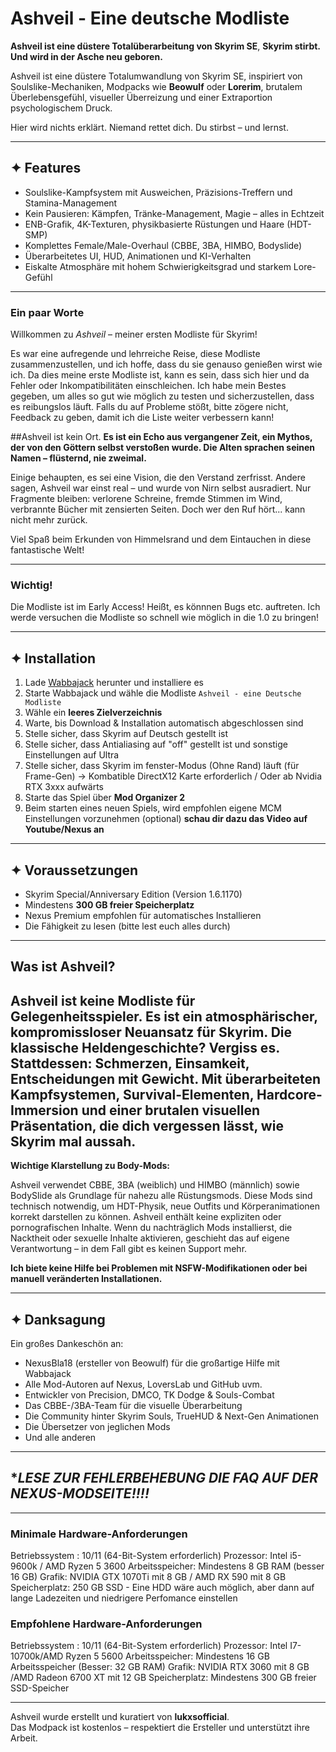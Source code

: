 # Ashveil - Eine deutsche Modliste

**Ashveil ist eine düstere Totalüberarbeitung von Skyrim SE**, **Skyrim stirbt. Und wird in der Asche neu geboren.**

Ashveil ist eine düstere Totalumwandlung von Skyrim SE, inspiriert von Soulslike-Mechaniken, Modpacks wie **Beowulf** oder **Lorerim**, brutalem Überlebensgefühl, visueller Überreizung und einer Extraportion psychologischem Druck.

Hier wird nichts erklärt. Niemand rettet dich. Du stirbst – und lernst.

---

## ✦ Features

- Soulslike-Kampfsystem mit Ausweichen, Präzisions-Treffern und Stamina-Management
- Kein Pausieren: Kämpfen, Tränke-Management, Magie – alles in Echtzeit
- ENB-Grafik, 4K-Texturen, physikbasierte Rüstungen und Haare (HDT-SMP)
- Komplettes Female/Male-Overhaul (CBBE, 3BA, HIMBO, Bodyslide)
- Überarbeitetes UI, HUD, Animationen und KI-Verhalten
- Eiskalte Atmosphäre mit hohem Schwierigkeitsgrad und starkem Lore-Gefühl

---

### Ein paar Worte
Willkommen zu *Ashveil* – meiner ersten Modliste für Skyrim!

Es war eine aufregende und lehrreiche Reise, diese Modliste zusammenzustellen, und ich hoffe, dass du sie genauso genießen wirst wie ich. Da dies meine erste Modliste ist, kann es sein, dass sich hier und da Fehler oder Inkompatibilitäten einschleichen. 
Ich habe mein Bestes gegeben, um alles so gut wie möglich zu testen und sicherzustellen, dass es reibungslos läuft. Falls du auf Probleme stößt, bitte zögere nicht, Feedback zu geben, damit ich die Liste weiter verbessern kann!

##Ashveil ist kein Ort.
**Es ist ein Echo aus vergangener Zeit, ein Mythos, der von den Göttern selbst verstoßen wurde.
Die Alten sprachen seinen Namen – flüsternd, nie zweimal.**

Einige behaupten, es sei eine Vision, die den Verstand zerfrisst. Andere sagen, Ashveil war einst real – und wurde von Nirn selbst ausradiert. Nur Fragmente bleiben: verlorene Schreine, fremde Stimmen im Wind, verbrannte Bücher mit zensierten Seiten.
Doch wer den Ruf hört... kann nicht mehr zurück.

Viel Spaß beim Erkunden von Himmelsrand und dem Eintauchen in diese fantastische Welt!

---

### Wichtig!

Die Modliste ist im Early Access!
Heißt, es könnnen Bugs etc. auftreten. Ich werde versuchen die Modliste so schnell wie möglich in die 1.0 zu bringen!

---

## ✦ Installation

1. Lade [Wabbajack](https://www.wabbajack.org/) herunter und installiere es  
2. Starte Wabbajack und wähle die Modliste `Ashveil - eine Deutsche Modliste`  
3. Wähle ein **leeres Zielverzeichnis**  
4. Warte, bis Download & Installation automatisch abgeschlossen sind  
5. Stelle sicher, dass Skyrim auf Deutsch gestellt ist
6. Stelle sicher, dass Antialiasing auf "off" gestellt ist und sonstige Einstellungen auf Ultra
7. Stelle sicher, dass Skyrim im fenster-Modus (Ohne Rand) läuft (für Frame-Gen) -> Kombatible DirectX12 Karte erforderlich / Oder ab Nvidia RTX 3xxx aufwärts 
8. Starte das Spiel über **Mod Organizer 2**
8. Beim starten eines neuen Spiels, wird empfohlen eigene MCM Einstellungen vorzunehmen (optional) **schau dir dazu das Video auf Youtube/Nexus an**

---

## ✦ Voraussetzungen

- Skyrim Special/Anniversary Edition (Version 1.6.1170)  
- Mindestens **300 GB freier Speicherplatz**  
- Nexus Premium empfohlen für automatisches Installieren 
- Die Fähigkeit zu lesen (bitte lest euch alles durch)

---

## Was ist Ashveil?

Ashveil ist keine Modliste für Gelegenheitsspieler.
Es ist ein atmosphärischer, kompromissloser Neuansatz für Skyrim.
Die klassische Heldengeschichte? Vergiss es.
Stattdessen: Schmerzen, Einsamkeit, Entscheidungen mit Gewicht.
Mit überarbeiteten Kampfsystemen, Survival-Elementen, Hardcore-Immersion und einer brutalen visuellen Präsentation, die dich vergessen lässt, wie Skyrim mal aussah.
---

**Wichtige Klarstellung zu Body-Mods:**

Ashveil verwendet CBBE, 3BA (weiblich) und HIMBO (männlich) sowie BodySlide als Grundlage für nahezu alle Rüstungsmods. Diese Mods sind technisch notwendig, um HDT-Physik, neue Outfits und Körperanimationen korrekt darstellen zu können.
Ashveil enthält keine expliziten oder pornografischen Inhalte. Wenn du nachträglich Mods installierst, die Nacktheit oder sexuelle Inhalte aktivieren, geschieht das auf eigene Verantwortung – in dem Fall gibt es keinen Support mehr.

**Ich biete keine Hilfe bei Problemen mit NSFW-Modifikationen oder bei manuell veränderten Installationen.**

---

## ✦ Danksagung

Ein großes Dankeschön an:


- NexusBla18 (ersteller von Beowulf) für die großartige Hilfe mit Wabbajack
- Alle Mod-Autoren auf Nexus, LoversLab und GitHub uvm. 
- Entwickler von Precision, DMCO, TK Dodge & Souls-Combat  
- Das CBBE-/3BA-Team für die visuelle Überarbeitung  
- Die Community hinter Skyrim Souls, TrueHUD & Next-Gen Animationen
- Die Übersetzer von jeglichen Mods
- Und alle anderen

---

## **LESE ZUR FEHLERBEHEBUNG DIE FAQ AUF DER NEXUS-MODSEITE!!!!*

---

### Minimale Hardware-Anforderungen

Betriebssystem : 10/11 (64-Bit-System erforderlich)
Prozessor: Intel i5-9600k / AMD Ryzen 5 3600
Arbeitsspeicher: Mindestens 8 GB RAM (besser 16 GB)
Grafik: NVIDIA GTX 1070Ti mit 8 GB / AMD RX 590 mit 8 GB
Speicherplatz: 250 GB SSD - Eine HDD wäre auch möglich, aber dann auf lange Ladezeiten und niedrigere Perfomance einstellen

### Empfohlene Hardware-Anforderungen

Betriebssystem : 10/11 (64-Bit-System erforderlich)
Prozessor: Intel I7-10700k/AMD Ryzen 5 5600
Arbeitsspeicher: Mindestens 16 GB Arbeitsspeicher (Besser: 32 GB RAM)
Grafik: NVIDIA RTX 3060 mit 8 GB /AMD Radeon 6700 XT mit 12 GB
Speicherplatz: Mindestens 300 GB freier SSD-Speicher

---

Ashveil wurde erstellt und kuratiert von **lukxsofficial**.  
Das Modpack ist kostenlos – respektiert die Ersteller und unterstützt ihre Arbeit.
